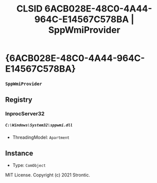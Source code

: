 ﻿---
title: "CLSID 6ACB028E-48C0-4A44-964C-E14567C578BA | SppWmiProvider"
excerpt: What is COM-Object CLSID 6ACB028E-48C0-4A44-964C-E14567C578BA?
---

# {6ACB028E-48C0-4A44-964C-E14567C578BA}

### `SppWmiProvider`

## Registry


### InprocServer32

##### `C:\Windows\System32\sppwmi.dll`
* ThreadingModel: `Apartment`

## Instance

* Type: `ComObject`

MIT License. Copyright (c) 2021 Strontic.



